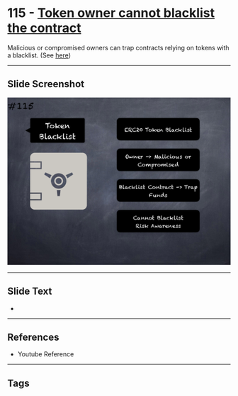 # 115 - [Token owner cannot blacklist the contract](Token%20owner%20cannot%20blacklist%20the%20contract.md)
Malicious or compromised owners can trap contracts relying on tokens with a blacklist. (See [here](https://github.com/crytic/building-secure-contracts/blob/master/development-guidelines/token_integration.md#owner-privileges))
___
## Slide Screenshot
![0115.png](../../images/5.Pitfalls%20and%20Best%20Practices%20201/115.png)
___
## Slide Text
- 
___
## References
- Youtube Reference
___
## Tags